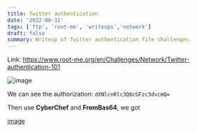 ```yaml
---
title: Twitter authentication
date: '2022-08-31'
tags: ['ftp', 'root-me', 'writeups','network']
draft: false
summary: Writeup of Twitter authentication file challenges.
---
```


Link: https://www.root-me.org/en/Challenges/Network/Twitter-authentication-101

![image](https://user-images.githubusercontent.com/61643034/187718743-551e99a0-fe77-4d2a-af34-bc0dbd7b402f.png)

We can see the authorization: ```dXNlcnRlc3Q6cGFzc3dvcmQ= ```

Then use **CyberChef** and **FromBas64**, we got 

[image](https://user-images.githubusercontent.com/61643034/187719488-f0ecab3a-037e-497d-bf33-34892ba89a84.png)
